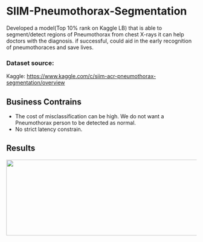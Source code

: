 # SIIM-Pneumothorax-Segmentation
Developed a model(Top 10% rank on Kaggle LB) that is able to segment/detect regions of Pneumothorax from chest X-rays it can help doctors with the diagnosis. if successful, could aid in the early recognition of pneumothoraces and save lives.


### Dataset source:
Kaggle: https://www.kaggle.com/c/siim-acr-pneumothorax-segmentation/overview

## Business Contrains
* The cost of misclassification can be high. We do not want a Pneumothorax person to be detected as normal.
* No strict latency constrain.

## Results
<img src="https://github.com/arunm8489/SIIM-Pneumothorax-Segmentation/blob/main/Notebooks/resultsssim.png" width=1000 height=200>
